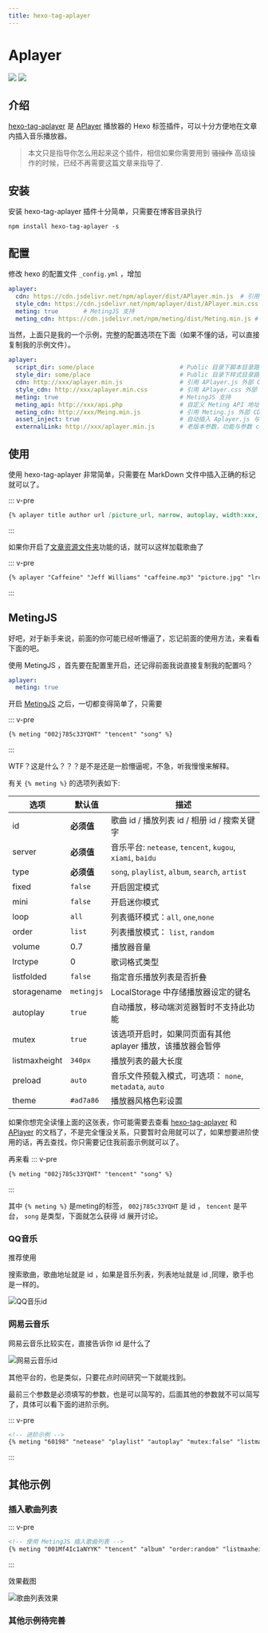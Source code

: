 ```yaml
---
title: hexo-tag-aplayer
---
```


# Aplayer

[![](https://img.shields.io/badge/Maintained--by-EasyHexo-42B983.svg?longCache=true&style=flat-square)](https://github.com/EasyHexo/Easy-Hexo)
[![](https://img.shields.io/badge/Author-MonoLogueChi-FE326D.svg?longCache=true&style=flat-square)](mailto:xxwhite@foxmail.com)

## 介绍

[hexo-tag-aplayer](https://github.com/MoePlayer/hexo-tag-aplayer) 是 [APlayer](https://github.com/MoePlayer/APlayer) 播放器的 Hexo 标签插件，可以十分方便地在文章内插入音乐播放器。

> 本文只是指导你怎么用起来这个插件，相信如果你需要用到 ~~骚操作~~ 高级操作的时候，已经不再需要这篇文章来指导了.

## 安装

安装 hexo-tag-aplayer 插件十分简单，只需要在博客目录执行

```batch
npm install hexo-tag-aplayer -s
```

## 配置

修改 hexo 的配置文件 `_config.yml` ，增加

```yaml
aplayer:
  cdn: https://cdn.jsdelivr.net/npm/aplayer/dist/APlayer.min.js  # 引用 APlayer.js 外部 CDN 地址 (默认不开启)
  style_cdn: https://cdn.jsdelivr.net/npm/aplayer/dist/APlayer.min.css
  meting: true       # MetingJS 支持
  meting_cdn: https://cdn.jsdelivr.net/npm/meting/dist/Meting.min.js # 引用 Meting.js 外部 CDN 地址 (默认不开启)
```

当然，上面只是我的一个示例，完整的配置选项在下面（如果不懂的话，可以直接复制我的示例文件）。

```yaml
aplayer:
  script_dir: some/place                        # Public 目录下脚本目录路径，默认: 'assets/js'
  style_dir: some/place                         # Public 目录下样式目录路径，默认: 'assets/css'
  cdn: http://xxx/aplayer.min.js                # 引用 APlayer.js 外部 CDN 地址 (默认不开启)
  style_cdn: http://xxx/aplayer.min.css         # 引用 APlayer.css 外部 CDN 地址 (默认不开启)
  meting: true                                  # MetingJS 支持
  meting_api: http://xxx/api.php                # 自定义 Meting API 地址
  meting_cdn: http://xxx/Meing.min.js           # 引用 Meting.js 外部 CDN 地址 (默认不开启)
  asset_inject: true                            # 自动插入 Aplayer.js 与 Meting.js 资源脚本, 默认开启
  externalLink: http://xxx/aplayer.min.js       # 老版本参数，功能与参数 cdn 相同
```

## 使用

使用 hexo-tag-aplayer 非常简单，只需要在 MarkDown 文件中插入正确的标记就可以了。


::: v-pre
```markdown
{% aplayer title author url [picture_url, narrow, autoplay, width:xxx, lrc:xxx] %}
```
:::

如果你开启了[文章资源文件夹](https://hexo.io/zh-cn/docs/asset-folders.html#%E6%96%87%E7%AB%A0%E8%B5%84%E6%BA%90%E6%96%87%E4%BB%B6%E5%A4%B9)功能的话，就可以这样加载歌曲了

::: v-pre
```markdown
{% aplayer "Caffeine" "Jeff Williams" "caffeine.mp3" "picture.jpg" "lrc:caffeine.txt" %}
```
:::

## MetingJS

好吧，对于新手来说，前面的你可能已经听懵逼了，忘记前面的使用方法，来看看下面的吧。

使用 MetingJS ，首先要在配置里开启，还记得前面我说直接复制我的配置吗？

```yaml
aplayer:
  meting: true
```

开启 [MetingJS](https://github.com/metowolf/MetingJS) 之后，一切都变得简单了，只需要

::: v-pre
```markdown
{% meting "002j785c33YQHT" "tencent" "song" %}
```
:::

WTF？这是什么？？？是不是还是一脸懵逼呢，不急，听我慢慢来解释。

有关  `{% meting %}`  的选项列表如下:

| 选项          | 默认值     | 描述                                                        |
| ------------- | ---------- | ----------------------------------------------------------- |
| id            | **必须值** | 歌曲 id / 播放列表 id / 相册 id / 搜索关键字                |
| server        | **必须值** | 音乐平台: `netease`, `tencent`, `kugou`, `xiami`, `baidu`   |
| type          | **必须值** | `song`, `playlist`, `album`, `search`, `artist`             |
| fixed         | `false`    | 开启固定模式                                                |
| mini          | `false`    | 开启迷你模式                                                |
| loop          | `all`      | 列表循环模式：`all`, `one`,`none`                           |
| order         | `list`     | 列表播放模式： `list`, `random`                             |
| volume        | 0.7        | 播放器音量                                                  |
| lrctype       | 0          | 歌词格式类型                                                |
| listfolded    | `false`    | 指定音乐播放列表是否折叠                                    |
| storagename   | `metingjs` | LocalStorage 中存储播放器设定的键名                         |
| autoplay      | `true`     | 自动播放，移动端浏览器暂时不支持此功能                      |
| mutex         | `true`     | 该选项开启时，如果同页面有其他 aplayer 播放，该播放器会暂停 |
| listmaxheight | `340px`    | 播放列表的最大长度                                          |
| preload       | `auto`     | 音乐文件预载入模式，可选项： `none`, `metadata`, `auto`     |
| theme         | `#ad7a86`  | 播放器风格色彩设置                                          |

如果你想完全读懂上面的这张表，你可能需要去查看 [hexo-tag-aplayer](https://github.com/MoePlayer/hexo-tag-aplayer) 和 [APlayer](https://github.com/MoePlayer/APlayer) 的文档了，不是完全懂没关系，只要暂时会用就可以了，如果想要进阶使用的话，再去查找，你只需要记住我前面示例就可以了。


再来看
::: v-pre
```markdown
{% meting "002j785c33YQHT" "tencent" "song" %}
```
:::

其中 `{% meting %}` 是meting的标签， `002j785c33YQHT` 是 id ， `tencent` 是平台， `song` 是类型，下面就怎么获得 id 展开讨论。

### QQ音乐

推荐使用

搜索歌曲，歌曲地址就是 id ，如果是音乐列表，列表地址就是 id ,同理，歌手也是一样的。

![QQ音乐id](@img/3/3-1/1.png)


### 网易云音乐

网易云音乐比较实在，直接告诉你 id 是什么了

![网易云音乐id](@img/3/3-1/2.png)

其他平台的，也是类似，只要花点时间研究一下就能找到。

最前三个参数是必须填写的参数，也是可以简写的，后面其他的参数就不可以简写了，具体可以看下面的进阶示例。


::: v-pre
```markdown
<!-- 进阶示例 -->
{% meting "60198" "netease" "playlist" "autoplay" "mutex:false" "listmaxheight:340px" "preload:none" "theme:#ad7a86"%}
```
:::

## 其他示例

### 插入歌曲列表

::: v-pre
```markdown
<!-- 使用 MetingJS 插入歌曲列表 -->
{% meting "001Mf4Ic1aNYYK" "tencent" "album" "order:random" "listmaxheight:180px" %}
```
:::

效果截图

![歌曲列表效果](@img/3/3-1/3.png)

### 其他示例待完善